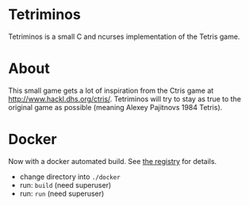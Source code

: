Tetriminos
==========
Tetriminos is a small C and ncurses implementation of the Tetris game.

About
=====
This small game gets a lot of inspiration from the Ctris game at http://www.hackl.dhs.org/ctris/.
Tetriminos will try to stay as true to the original game as possible (meaning Alexey Pajitnovs 1984 Tetris).

Docker
======
Now with a docker automated build. See [the registry](https://registry.hub.docker.com/u/plastboks/tetriminos/) for details.
* change directory into `./docker`
* run: `build` (need superuser)
* run: `run` (need superuser)
